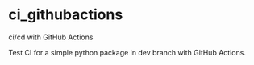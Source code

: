 # ci_githubactions
ci/cd with GitHub Actions

Test CI for a simple python package in dev branch with GitHub Actions.
